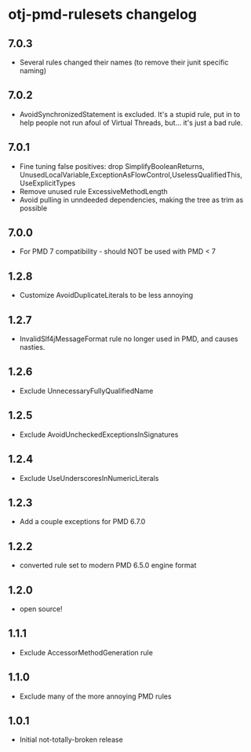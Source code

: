 otj-pmd-rulesets changelog
==========================

7.0.3
-----
* Several rules changed their names (to remove their junit specific naming)

7.0.2
----
* AvoidSynchronizedStatement is excluded. It's a stupid rule, put in to help
people not run afoul of Virtual Threads, but... it's just a bad rule.

7.0.1
-----
* Fine tuning false positives: drop SimplifyBooleanReturns, UnusedLocalVariable,ExceptionAsFlowControl,UselessQualifiedThis, UseExplicitTypes
* Remove unused rule ExcessiveMethodLength
* Avoid pulling in unndeeded dependencies, making the tree as trim as possible

7.0.0
-----
* For PMD 7 compatibility - should NOT be used with PMD < 7

1.2.8
-----
* Customize AvoidDuplicateLiterals to be less annoying

1.2.7
-----
* InvalidSlf4jMessageFormat rule no longer used in PMD, and causes nasties.

1.2.6
-----
* Exclude UnnecessaryFullyQualifiedName

1.2.5
-----
* Exclude AvoidUncheckedExceptionsInSignatures

1.2.4
-----
* Exclude UseUnderscoresInNumericLiterals

1.2.3
-----
* Add a couple exceptions for PMD 6.7.0

1.2.2
-----
* converted rule set to modern PMD 6.5.0 engine format

1.2.0
-----
* open source!

1.1.1
-----
* Exclude AccessorMethodGeneration rule

1.1.0
-----
* Exclude many of the more annoying PMD rules

1.0.1
-----
* Initial not-totally-broken release
